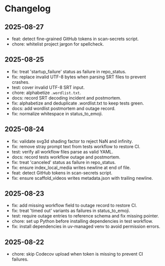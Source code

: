 # Changelog

## 2025-08-27
- feat: detect fine-grained GitHub tokens in scan-secrets script.
- chore: whitelist project jargon for spellcheck.

## 2025-08-25
- fix: treat 'startup_failure' status as failure in repo_status.
- fix: replace invalid UTF-8 bytes when parsing SRT files to prevent crashes.
- test: cover invalid UTF-8 SRT input.
- chore: alphabetize `.wordlist.txt`.
- docs: record SRT decoding incident and postmortem.
- fix: alphabetize and deduplicate .wordlist.txt to keep tests green.
- docs: add wordlist postmortem and outage record.
- fix: normalize whitespace in status_to_emoji.

## 2025-08-24
- fix: validate svg3d shading factor to reject NaN and infinity.
- fix: remove stray prompt text from tests workflow to restore CI.
- test: verify all workflow files parse as valid YAML.
- docs: record tests workflow outage and postmortem.
- fix: treat 'canceled' status as failure in repo_status.
- fix: ensure index_local_media writes newline at end of file.
- feat: detect GitHub tokens in scan-secrets script.
- fix: ensure scaffold_videos writes metadata.json with trailing newline.

## 2025-08-23
- fix: add missing workflow field to outage record to restore CI.
- fix: treat 'timed out' variants as failures in status_to_emoji.
- test: require outage entries to reference schema and fix missing pointer.
- chore: set up Python before installing dependencies in test workflow.
- fix: install dependencies in uv-managed venv to avoid permission errors.

## 2025-08-22
- chore: skip Codecov upload when token is missing to prevent CI failures.
